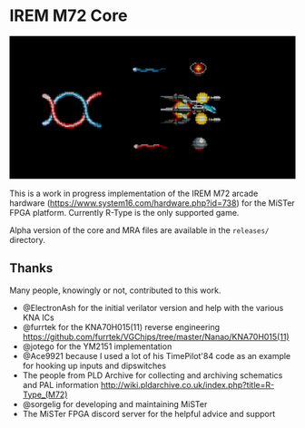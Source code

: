 # IREM M72 Core

![](docs/header_small.png)

This is a work in progress implementation of the IREM M72 arcade hardware (https://www.system16.com/hardware.php?id=738) for the MiSTer FPGA platform. Currently R-Type is the only supported game.

Alpha version of the core and MRA files are available in the `releases/` directory.

## Thanks
Many people, knowingly or not, contributed to this work.
- @ElectronAsh for the initial verilator version and help with the various KNA ICs
- @furrtek for the KNA70H015(11) reverse engineering https://github.com/furrtek/VGChips/tree/master/Nanao/KNA70H015(11)
- @jotego for the YM2151 implementation
- @Ace9921 because I used a lot of his TimePilot'84 code as an example for hooking up inputs and dipswitches
- The people from PLD Archive for collecting and archiving schematics and PAL information http://wiki.pldarchive.co.uk/index.php?title=R-Type_(M72)
- @sorgelig for developing and maintaining MiSTer
- The MiSTer FPGA discord server for the helpful advice and support


